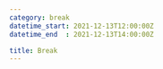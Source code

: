 ```yaml
---
category: break
datetime_start: 2021-12-13T12:00:00Z
datetime_end  : 2021-12-13T14:00:00Z

title: Break
---
```

